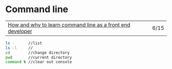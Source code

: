 # Command line

|  |  |
| :--- | :--- |
| [How and why to learn command line as a front end developer](https://gomakethings.com/how-and-why-to-learn-command-line-as-a-front-end-developer/?mc_cid=9db7d91a44&mc_eid=[UNIQID]) | 6/15 |

```bash
ls -      //list
ls -l     //
cd        //change directory
pwd       //current directory
command k //clear out console
```

